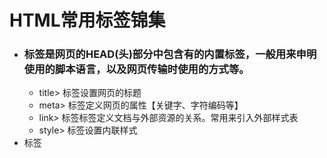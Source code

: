 # HTML常用标签锦集

* ### <head>标签是网页的HEAD(头)部分中包含有的内置标签，一般用来申明使用的脚本语言，以及网页传输时使用的方式等。
  * title> 标签设置网页的标题
  * meta> 标签定义网页的属性【关键字、字符编码等】
  * link> 标签标签定义文档与外部资源的关系。常用来引入外部样式表
  * style> 标签设置内联样式
  
* <body>标签
